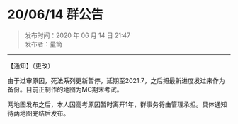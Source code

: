 # 20/06/14 群公告

> 发布时间：2020 年 06 月 14 日 21:47  
  发布者：量筒

---

【通知】（更改）

由于过审原因，死法系列更新暂停，延期至2021.7，之后把最新进度发过来作为备份。目前正制作的地图为MC期末考试。

两地图发布之后，本人因高考原因暂时离开1年，群事务将由管理承担。具体通知待两地图完结后发布。
